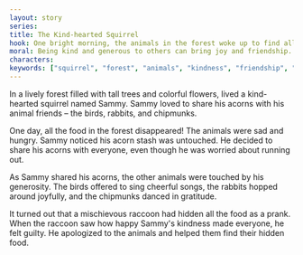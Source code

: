 ```yaml
---
layout: story
series: 
title: The Kind-hearted Squirrel
hook: One bright morning, the animals in the forest woke up to find all their food missing. Who could be behind this mystery?
moral: Being kind and generous to others can bring joy and friendship.
characters: 
keywords: ["squirrel", "forest", "animals", "kindness", "friendship", "generosity", "acorns", "mystery", "gratitude", "apology"]
---
```


In a lively forest filled with tall trees and colorful flowers, lived a kind-hearted squirrel named Sammy. Sammy loved to share his acorns with his animal friends – the birds, rabbits, and chipmunks.

One day, all the food in the forest disappeared! The animals were sad and hungry. Sammy noticed his acorn stash was untouched. He decided to share his acorns with everyone, even though he was worried about running out.

As Sammy shared his acorns, the other animals were touched by his generosity. The birds offered to sing cheerful songs, the rabbits hopped around joyfully, and the chipmunks danced in gratitude.

It turned out that a mischievous raccoon had hidden all the food as a prank. When the raccoon saw how happy Sammy's kindness made everyone, he felt guilty. He apologized to the animals and helped them find their hidden food.
